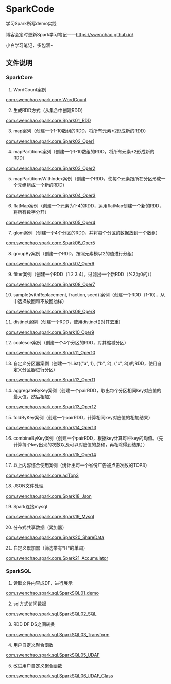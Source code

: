 # SparkCode

学习Spark所写demo实践

博客会定时更新Spark学习笔记——https://swenchao.github.io/ 

小白学习笔记，多包涵~

## 文件说明

### SparkCore

1. WordCount案例

[com.swenchao.spark.core.WordCount](https://github.com/Swenchao/SparkCode/blob/master/src/main/scala/com/swenchao/spark/core/WordCount.scala)

2. 生成RDD方式（从集合中创建RDD）

[com.swenchao.spark.core.Spark01_RDD](https://github.com/Swenchao/SparkCode/blob/master/src/main/scala/com/swenchao/spark/core/Spark01_RDD.scala)

3. map案列（创建一个1-10数组的RDD，将所有元素*2形成新的RDD）

[com.swenchao.spark.core.Spark02_Oper1](https://github.com/Swenchao/SparkCode/blob/master/src/main/scala/com/swenchao/spark/core/Spark02_Oper1.scala)

4. mapPartitions案列（创建一个1-10数组的RDD，将所有元素*2形成新的RDD）

[com.swenchao.spark.core.Spark03_Oper2](https://github.com/Swenchao/SparkCode/blob/master/src/main/scala/com/swenchao/spark/core/Spark03_Oper2.scala)

5. mapPartitionsWithIndex案例（创建一个RDD，使每个元素跟所在分区形成一个元组组成一个新的RDD）

[com.swenchao.spark.core.Spark04_Oper3](https://github.com/Swenchao/SparkCode/blob/master/src/main/scala/com/swenchao/spark/core/Spark04_Oper3.scala)

6. flatMap案例（创建一个元素为1-4的RDD，运用flatMap创建一个新的RDD，将所有数字分开）

[com.swenchao.spark.core.Spark05_Oper4](https://github.com/Swenchao/SparkCode/blob/master/src/main/scala/com/swenchao/spark/core/Spark05_Oper4.scala)

7. glom案例（创建一个4个分区的RDD，并将每个分区的数据放到一个数组）

[com.swenchao.spark.core.Spark06_Oper5](https://github.com/Swenchao/SparkCode/blob/master/src/main/scala/com/swenchao/spark/core/Spark06_Oper5.scala)

8. groupBy案例（创建一个RDD，按照元素模以2的值进行分组）

[com.swenchao.spark.core.Spark07_Oper6](https://github.com/Swenchao/SparkCode/blob/master/src/main/scala/com/swenchao/spark/core/Spark07_Oper6.scala)

9. filter案例（创建一个RDD（1 2 3 4），过滤出一个新RDD（%2为0的））

[com.swenchao.spark.core.Spark08_Oper7](https://github.com/Swenchao/SparkCode/blob/master/src/main/scala/com/swenchao/spark/core/Spark08_Oper7.scala)

10. sample(withReplacement, fraction, seed) 案例（创建一个RDD（1-10），从中选择放回和不放回抽样）

[com.swenchao.spark.core.Spark09_Oper8](https://github.com/Swenchao/SparkCode/blob/master/src/main/scala/com/swenchao/spark/core/Spark09_Oper8.scala)

11. distinct案例（创建一个RDD，使用distinct()对其去重）

[com.swenchao.spark.core.Spark10_Oper9](https://github.com/Swenchao/SparkCode/blob/master/src/main/scala/com/swenchao/spark/core/Spark10_Oper9.scala)

12. coalesce案例（创建一个4个分区的RDD，对其缩减分区）

[com.swenchao.spark.core.Spark11_Oper10](https://github.com/Swenchao/SparkCode/blob/master/src/main/scala/com/swenchao/spark/core/Spark11_Oper10.scala)

13. 自定义分区器案例（创建一个List(("a", 1), ("b", 2), ("c", 3))的RDD，使用自定义分区器进行分区）

[com.swenchao.spark.core.Spark12_Oper11](https://github.com/Swenchao/SparkCode/blob/master/src/main/scala/com/swenchao/spark/core/Spark12_Oper11.scala)

14. aggregateByKey案例（创建一个pairRDD，取出每个分区相同key对应值的最大值，然后相加）

[com.swenchao.spark.core.Spark13_Oper12](https://github.com/Swenchao/SparkCode/blob/master/src/main/scala/com/swenchao/spark/core/Spark13_Oper12.scala)

15. foldByKey案例（创建一个pairRDD，计算相同key对应值的相加结果）

[com.swenchao.spark.core.Spark14_Oper13](https://github.com/Swenchao/SparkCode/blob/master/src/main/scala/com/swenchao/spark/core/Spark14_Oper13.scala)

16. combineByKey案例（创建一个pairRDD，根据key计算每种key的均值。（先计算每个key出现的次数以及可以对应值的总和，再相除得到结果））

[com.swenchao.spark.core.Spark15_Oper14](https://github.com/Swenchao/SparkCode/blob/master/src/main/scala/com/swenchao/spark/core/Spark15_Oper14.scala)

17. 以上内容综合使用案例（统计出每一个省份广告被点击次数的TOP3）

[com.swenchao.spark.core.adTop3](https://github.com/Swenchao/SparkCode/blob/master/src/main/scala/com/swenchao/spark/core/adTop3.scala)

18. JSON文件处理

[com.swenchao.spark.core.Spark18_Json](https://github.com/Swenchao/SparkCode/blob/master/src/main/scala/com/swenchao/spark/core/Spark18_Json.scala)

19. Spark连接mysql

[com.swenchao.spark.core.Spark19_Mysql](https://github.com/Swenchao/SparkCode/blob/master/src/main/scala/com/swenchao/spark/core/Spark19_Mysql.scala)

20. 分布式共享数据（累加器）

[com.swenchao.spark.core.Spark20_ShareData](https://github.com/Swenchao/SparkCode/blob/master/src/main/scala/com/swenchao/spark/core/Spark20_ShareData.scala)

21. 自定义累加器（筛选带有"H"的单词）

[com.swenchao.spark.core.Spark21_Accumulator](https://github.com/Swenchao/SparkCode/blob/master/src/main/scala/com/swenchao/spark/core/Spark21_Accumulator.scala)

### SparkSQL

1. 读取文件内容成DF，进行展示

[com.swenchao.spark.sql.SparkSQL01_demo](https://github.com/Swenchao/SparkCode/blob/master/src/main/scala/com/swenchao/spark/sql/SparkSQL01_demo.scala)

2. sql方式访问数据

[com.swenchao.spark.sql.SparkSQL02_SQL](https://github.com/Swenchao/SparkCode/blob/master/src/main/scala/com/swenchao/spark/sql/SparkSQL02_SQL.scala)

3. RDD DF DS之间转换

[com.swenchao.spark.sql.SparkSQL03_Transform](https://github.com/Swenchao/SparkCode/blob/master/src/main/scala/com/swenchao/spark/sql/SparkSQL03_Transform.scala)

4. 用户自定义聚合函数

[com.swenchao.spark.sql.SparkSQL05_UDAF](https://github.com/Swenchao/SparkCode/blob/master/src/main/scala/com/swenchao/spark/sql/SparkSQL06_UDAF.scala)

5. 改进用户自定义聚合函数

[com.swenchao.spark.sql.SparkSQL06_UDAF_Class](https://github.com/Swenchao/SparkCode/blob/master/src/main/scala/com/swenchao/spark/sql/SparkSQL06_UDAF_Class.scala)

